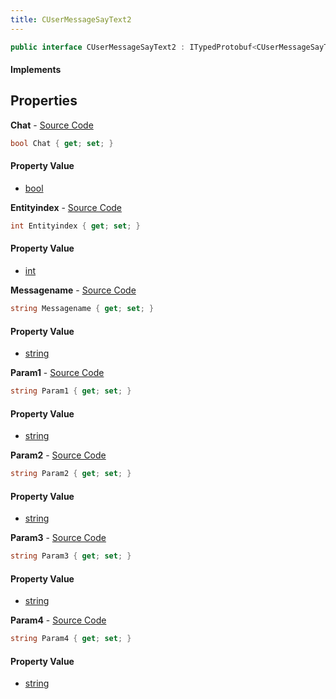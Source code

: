 ```yaml
---
title: CUserMessageSayText2
---
```


```csharp
public interface CUserMessageSayText2 : ITypedProtobuf<CUserMessageSayText2>, INativeHandle, INetMessage<CUserMessageSayText2>, IDisposable
```

#### Implements

## Properties

**Chat** - [Source Code](https://github.com/swiftly-solution/swiftlys2/blob/master/managed/src/SwiftlyS2.Generated/Protobufs/Interfaces/CUserMessageSayText2.cs#L21)

```csharp
bool Chat { get; set; }
```

#### Property Value

- [bool](https://learn.microsoft.com/dotnet/api/system.boolean)

**Entityindex** - [Source Code](https://github.com/swiftly-solution/swiftlys2/blob/master/managed/src/SwiftlyS2.Generated/Protobufs/Interfaces/CUserMessageSayText2.cs#L18)

```csharp
int Entityindex { get; set; }
```

#### Property Value

- [int](https://learn.microsoft.com/dotnet/api/system.int32)

**Messagename** - [Source Code](https://github.com/swiftly-solution/swiftlys2/blob/master/managed/src/SwiftlyS2.Generated/Protobufs/Interfaces/CUserMessageSayText2.cs#L24)

```csharp
string Messagename { get; set; }
```

#### Property Value

- [string](https://learn.microsoft.com/dotnet/api/system.string)

**Param1** - [Source Code](https://github.com/swiftly-solution/swiftlys2/blob/master/managed/src/SwiftlyS2.Generated/Protobufs/Interfaces/CUserMessageSayText2.cs#L27)

```csharp
string Param1 { get; set; }
```

#### Property Value

- [string](https://learn.microsoft.com/dotnet/api/system.string)

**Param2** - [Source Code](https://github.com/swiftly-solution/swiftlys2/blob/master/managed/src/SwiftlyS2.Generated/Protobufs/Interfaces/CUserMessageSayText2.cs#L30)

```csharp
string Param2 { get; set; }
```

#### Property Value

- [string](https://learn.microsoft.com/dotnet/api/system.string)

**Param3** - [Source Code](https://github.com/swiftly-solution/swiftlys2/blob/master/managed/src/SwiftlyS2.Generated/Protobufs/Interfaces/CUserMessageSayText2.cs#L33)

```csharp
string Param3 { get; set; }
```

#### Property Value

- [string](https://learn.microsoft.com/dotnet/api/system.string)

**Param4** - [Source Code](https://github.com/swiftly-solution/swiftlys2/blob/master/managed/src/SwiftlyS2.Generated/Protobufs/Interfaces/CUserMessageSayText2.cs#L36)

```csharp
string Param4 { get; set; }
```

#### Property Value

- [string](https://learn.microsoft.com/dotnet/api/system.string)


